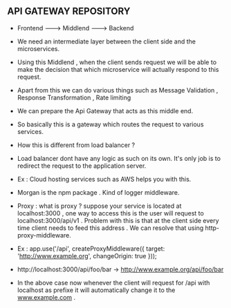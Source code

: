 ## API GATEWAY REPOSITORY

- Frontend ---> Middlend ---> Backend
- We need an intermediate layer between the client side and the microservices.
- Using this Middlend , when the client sends request we will be able to make the decision that which microservice will actually respond to this request.
- Apart from this we can do various things such as Message Validation , Response Transformation , Rate limiting 
- We can prepare the Api Gateway that acts as this middle end.
- So basically this is a gateway which routes the request to various services.

- How this is  different from load balancer ?
- Load balancer dont have any logic as such on its own. It's only job is to redirect the request to the application server.
- Ex : Cloud hosting services such as AWS helps you with this.

- Morgan is the npm package . Kind of logger middleware.

- Proxy : what is proxy ? suppose your service is located at localhost:3000 , one way to access this is the user will request to localhost:3000/api/v1 . Problem with this is that at the client side every time client needs to feed this address . We can resolve that using http-proxy-middleware.

- Ex : app.use('/api', createProxyMiddleware({ target: 'http://www.example.org', changeOrigin: true }));
-  http://localhost:3000/api/foo/bar -> http://www.example.org/api/foo/bar
- In the above case now whenever the client will request for /api with localhost as prefixe it will automatically change it to the www.example.com . 